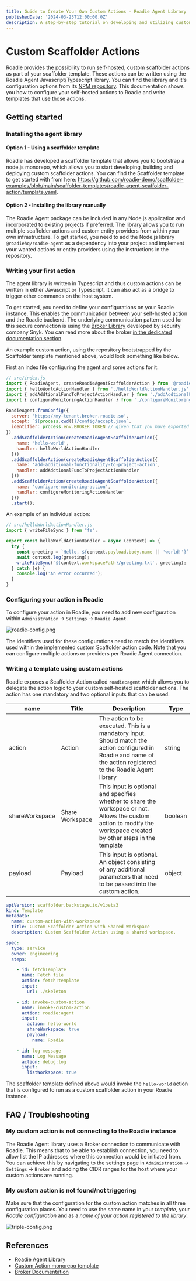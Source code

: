 ```yaml
---
title: Guide to Create Your Own Custom Actions - Roadie Agent Library
publishedDate: '2024-03-25T12:00:00.0Z'
description: A step-by-step tutorial on developing and utilizing custom Scaffolder Actions
---
```


# Custom Scaffolder Actions


Roadie provides the possibility to run self-hosted, custom scaffolder actions as part of your scaffolder template. These actions can be written using the Roadie Agent Javascript/Typescript library. You can find the library and it's configuration options from its [NPM repository](https://www.npmjs.com/package/@roadiehq/roadie-agent). This documentation shows you how to configure your self-hosted actions to Roadie and write templates that use those actions.

## Getting started

### Installing the agent library

#### Option 1 - Using a scaffolder template

Roadie has developed a scaffolder template that allows you to bootstrap a node.js monorepo, which allows you to start developing, building and deploying custom scaffolder actions. You can find the Scaffolder template to get started with from here: https://github.com/roadie-demo/scaffolder-examples/blob/main/scaffolder-templates/roadie-agent-scaffolder-action/template.yaml. 

#### Option 2 - Installing the library manually

The Roadie Agent package can be included in any Node.js application and incorporated to existing projects if preferred. The library allows you to run multiple scaffolder actions and custom entity providers from within your own infrastructure. To get started, you need to add the Node.js library `@roadiehq/roadie-agent` as a dependency into your project and implement your wanted actions or entity providers using the instructions in the repository. 

### Writing your first action

The agent library is written in Typescript and thus custom actions can be written in either Javascript or Typescript, it can also act as a bridge to trigger other commands on the host system. 

To get started, you need to define your configurations on your Roadie instance. This enables the communication between your self-hosted action and the Roadie backend. The underlying communication pattern used for this secure connection is using the [Broker Library](https://github.com/snyk/broker) developed by security company Snyk. You can read more about the broker [in the dedicated documentation section](/docs/integrations/broker/). 

An example custom action, using the repository bootstrapped by the Scaffolder template mentioned above, would look something like below.

First an index file configuring the agent and some actions for it:

```javascript
// src/index.js
import { RoadieAgent, createRoadieAgentScaffolderAction } from '@roadiehq/roadie-agent';
import { helloWorldActionHandler } from './helloWorldActionHandler.js';
import { addAddtionalFuncToProjectActionHandler } from './addAddtionalFuncToProjectActionHandler.js';
import { configureMonitoringActionHandler } from './configureMonitoringActionHandler.js';

RoadieAgent.fromConfig({
  server: 'https://my-tenant.broker.roadie.so',
  accept: `${process.cwd()}/config/accept.json`,
  identifier: process.env.BROKER_TOKEN // given that you have exported and env variable called BROKER_TOKEN
})
  .addScaffolderAction(createRoadieAgentScaffolderAction({
    name: 'hello-world',
    handler: helloWorldActionHandler
  }))    
  .addScaffolderAction(createRoadieAgentScaffolderAction({
    name: 'add-additional-functionality-to-project-action',
    handler: addAddtionalFuncToProjectActionHandler
  }))  
  .addScaffolderAction(createRoadieAgentScaffolderAction({
    name: 'configure-monitoring-action',
    handler: configureMonitoringActionHandler
  }))
  .start();
```

An example of an individual action:

```javascript
// src/helloWorldActionHandler.js
import { writeFileSync } from "fs";

export const helloWorldActionHandler = async (context) => {
  try {
    const greeting = `Hello, ${context.payload.body.name || 'world!'}`
    await context.log(greeting);
    writeFileSync(`${context.workspacePath}/greeting.txt`, greeting);
  } catch (e) {
    console.log('An error occurred');
  }
}
```


### Configuring your action in Roadie

To configure your action in Roadie, you need to add new configuration within `Administration` -> `Settings` -> `Roadie Agent`. 

![roadie-config.png](roadie-config.png)

The identifiers used for these configurations need to match the identifiers used within the implemented custom Scaffolder action code. Note that you can configure multiple actions or providers per Roadie Agent connection.

### Writing a template using custom actions


Roadie exposes a Scaffolder Action called `roadie:agent` which allows you to delegate the action logic to your custom self-hosted scaffolder actions. The action has one mandatory and two optional inputs that can be used.

| name           | Title           | Description                                                                                                                                                         | Type    |
|----------------|-----------------|---------------------------------------------------------------------------------------------------------------------------------------------------------------------|---------|
| action         | Action          | The action to be executed. This is a mandatory input. Should match the action configured in Roadie and name of the action registered to the Roadie Agent library    | string  |
| shareWorkspace | Share Workspace | This input is optional and specifies whether to share the workspace or not. Allows the custom action to modify the workspace created by other steps in the template | boolean |
| payload        | Payload         | This input is optional. An object consisting of any additional parameters that need to be passed into the custom action.                                            | object  |


```yaml
apiVersion: scaffolder.backstage.io/v1beta3
kind: Template
metadata:
  name: custom-action-with-workspace
  title: Custom Scaffolder Action with Shared Workspace
  description: Custom Scaffolder Action using a shared workspace.

spec:
  type: service
  owner: engineering
  steps:

    - id: fetchTemplate
      name: Fetch file
      action: fetch:template
      input:
        url: ./skeleton

    - id: invoke-custom-action
      name: invoke-custom-action
      action: roadie:agent
      input:
        action: hello-world
        shareWorkspace: true
        payload:
          name: Roadie

    - id: log-message
      name: Log Message
      action: debug:log
      input:
        listWorkspace: true       
```

The scaffolder template defined above would invoke the `hello-world` action that is configured to run as a custom scaffolder action in your Roadie instance.


## FAQ / Troubleshooting

### My custom action is not connecting to the Roadie instance

The Roadie Agent library uses a Broker connection to communicate with Roadie. This means that to be able to establish connection, you need to allow list the IP addresses where this connection would be initiated from. You can achieve this by navigating to the settings page in `Administration` -> `Settings` -> `Broker` and adding the CIDR ranges for the host where your custom actions are running.


### My custom action is not found/not triggering

Make sure that the configuration for the custom action matches in all three configuration places. You need to use the same name in your _template_, your _Roadie configuration_ and as a _name of your action registered to the library_.

![triple-config.png](triple-config.png)



## References

- [Roadie Agent Library](https://www.npmjs.com/package/@roadiehq/roadie-agent)
- [Custom Action monorepo template](https://github.com/roadie-demo/scaffolder-examples/blob/main/scaffolder-templates/roadie-agent-scaffolder-action/template.yaml)
- [Broker Documentation](/docs/integrations/broker/)